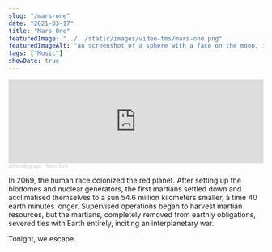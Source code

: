 ```yaml
---
slug: "/mars-one"
date: "2021-03-17"
title: "Mars One"
featuredImage: "../../static/images/video-tms/mars-one.png"
featuredImageAlt: "an screenshot of a sphere with a face on the moon, in the background there is a moon with a rubber duck skin"
tags: ["Music"]
showDate: true
---
```

<iframe width="100%" height="166" scrolling="no" frameborder="no" allow="autoplay" src="https://w.soundcloud.com/player/?url=https%3A//api.soundcloud.com/tracks/1009100983&color=%23ff5500&auto_play=false&hide_related=false&show_comments=true&show_user=true&show_reposts=false&show_teaser=true"></iframe><div style="font-size: 10px; color: #cccccc;line-break: anywhere;word-break: normal;overflow: hidden;white-space: nowrap;text-overflow: ellipsis; font-family: Interstate,Lucida Grande,Lucida Sans Unicode,Lucida Sans,Garuda,Verdana,Tahoma,sans-serif;font-weight: 100;"><a href="https://soundcloud.com/difriendlygrape" title="difriendlygrape" target="_blank" style="color: #cccccc; text-decoration: none;">difriendlygrape</a> · <a href="https://soundcloud.com/difriendlygrape/mars-one" title="Mars One" target="_blank" style="color: #cccccc; text-decoration: none;">Mars One</a></div>

In 2069, the human race colonized the red planet. After setting up the biodomes and nuclear generators, the first martians settled down and acclimatised themselves to a sun 54.6 million kilometers smaller, a time 40 earth minutes longer. Supervised operations began to harvest martian resources, but the martians, completely removed from earthly obligations, severed ties with Earth entirely, inciting an interplanetary war.

Tonight, we escape.